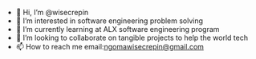 - 👋 Hi, I’m @wisecrepin
- 👀 I’m interested in software engineering problem solving
- 🌱 I’m currently learning at ALX software engineering program
- 💞️ I’m looking to collaborate on tangible projects to help the world tech 
- 📫 How to reach me email:ngomawisecrepin@gmail.com 

<!---
wisecrepin/wisecrepin is a ✨ special ✨ repository because its `README.md` (this file) appears on your GitHub profile.
You can click the Preview link to take a look at your changes.
--->
